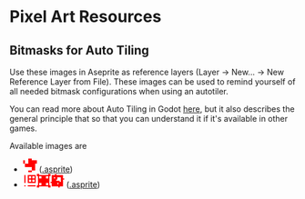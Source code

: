 # Pixel Art Resources

## Bitmasks for Auto Tiling

Use these images in Aseprite as reference layers (Layer → New... → New Reference Layer from File).  These images can be used to remind yourself of all needed bitmask configurations when using an autotiler.

You can read more about Auto Tiling in Godot [here](https://michagamedev.wordpress.com/2018/02/24/181/), but it also describes the general principle that so that you can understand it if it's available in other games.

Available images are

* <img src="Bitmask_Reference_2x2.png" height="24px" style="image-rendering: pixelated;" alt="2x2 bitmask"> ([.asprite](Bitmask_Reference_2x2.aseprite))
* <img src="Bitmask_Reference_3x3.png" height="24px" style="image-rendering: pixelated;" alt="3x3 bitmask"> ([.asprite](Bitmask_Reference_3x3.aseprite))
